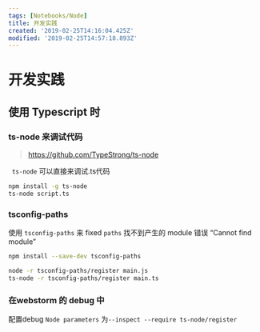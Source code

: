 ```yaml
---
tags: [Notebooks/Node]
title: 开发实践
created: '2019-02-25T14:16:04.425Z'
modified: '2019-02-25T14:57:18.893Z'
---
```


# 开发实践

## 使用 Typescript 时

### ts-node 来调试代码

> https://github.com/TypeStrong/ts-node

` ts-node` 可以直接来调试.ts代码

```bash
npm install -g ts-node
ts-node script.ts
```

### tsconfig-paths

使用 `tsconfig-paths` 来 fixed `paths` 找不到产生的 module 错误  “Cannot find module”

```bash
npm install --save-dev tsconfig-paths

node -r tsconfig-paths/register main.js
ts-node -r tsconfig-paths/register main.ts
```

### 在webstorm 的 debug 中

配置debug `Node parameters` 为`--inspect --require ts-node/register`
